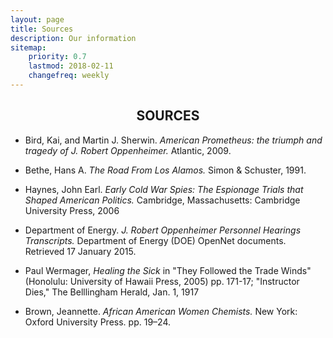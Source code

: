 ```yaml
---
layout: page
title: Sources
description: Our information
sitemap:
    priority: 0.7
    lastmod: 2018-02-11
    changefreq: weekly
---
```


<h2 style="text-align: center"><b>SOURCES</b></h2>


  * Bird, Kai, and Martin J. Sherwin. _American Prometheus: the triumph and tragedy of J. Robert Oppenheimer._ Atlantic, 2009.
  * Bethe, Hans A. _The Road From Los Alamos._ Simon & Schuster, 1991.
  * Haynes, John Earl. _Early Cold War Spies: The Espionage Trials that Shaped American Politics._ Cambridge, Massachusetts: Cambridge University Press, 2006
  * Department of Energy. _J. Robert Oppenheimer Personnel Hearings Transcripts._ Department of Energy (DOE) OpenNet documents. Retrieved 17 January 2015.

  * Paul Wermager, _Healing the Sick_ in "They Followed the Trade Winds" (Honolulu: University of Hawaii Press, 2005) pp. 171-17; "Instructor Dies," The Belllingham Herald, Jan. 1, 1917 
  * Brown, Jeannette. _African American Women Chemists._ New York: Oxford University Press. pp. 19–24.




